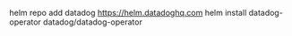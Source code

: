 helm repo add datadog https://helm.datadoghq.com
helm install datadog-operator datadog/datadog-operator
